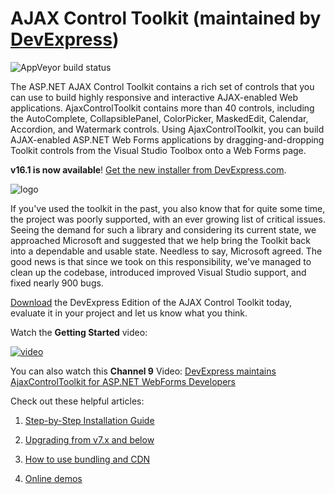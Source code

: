 # AJAX Control Toolkit (maintained by [DevExpress](https://go.devexpress.com/AjaxControlToolkit_GitHub_DevExpressHome.aspx))
![AppVeyor build status](https://ci.appveyor.com/api/projects/status/iv6oy09b8r6dlhg6?svg=true)

The ASP.NET AJAX Control Toolkit contains a rich set of controls that you can use to build highly responsive and interactive AJAX-enabled Web applications. AjaxControlToolkit contains more than 40 controls, including the AutoComplete, CollapsiblePanel, ColorPicker, MaskedEdit, Calendar, Accordion, and Watermark controls. Using AjaxControlToolkit, you can build AJAX-enabled ASP.NET Web Forms applications by dragging-and-dropping Toolkit controls from the Visual Studio Toolbox onto a Web Forms page.

**v16.1 is now available**! [Get the new installer from DevExpress.com](https://go.devexpress.com/AjaxControlToolkit_GitHub_DevExpressPage.aspx).

![logo](https://github.com/DevExpress/AjaxControlToolkit/raw/wiki-static-resources/readme-banner.png)

If you've used the toolkit in the past, you also know that for quite some time, the project was poorly supported, with an ever growing list of critical issues. Seeing the demand for such a library and considering its current state, we approached Microsoft and suggested that we help bring the Toolkit back into a dependable and usable state. Needless to say, Microsoft agreed. The good news is that since we took on this responsibility, we've managed to clean up the codebase, introduced improved Visual Studio support, and fixed nearly 900 bugs.

[Download](https://go.devexpress.com/AjaxControlToolkit_GitHub_DevExpressPage.aspx) the DevExpress Edition of the AJAX Control Toolkit today, evaluate it in your project and let us know what you think.

Watch the **Getting Started** video:

[![video](https://github.com/DevExpress/AjaxControlToolkit/raw/wiki-static-resources/youtube-getting-started.png)](https://youtu.be/24hIhS2itUU)

You can also watch this **Channel 9** Video: [DevExpress maintains AjaxControlToolkit for ASP.NET WebForms Developers](http://channel9.msdn.com/Shows/Web+Camps+TV/DevExpress-maintains-AjaxControlToolkit-for-ASPNET-WebForms-Developers)

Check out these helpful articles:

1. [Step-by-Step Installation Guide](https://github.com/DevExpress/AjaxControlToolkit/wiki/Step-by-Step-Installation-Guide)

2. [Upgrading from v7.x and below](https://github.com/DevExpress/AjaxControlToolkit/wiki/Upgrading-from-v7.x-and-below)

3. [How to use bundling and CDN](https://github.com/DevExpress/AjaxControlToolkit/wiki/How-to-use-bundling-and-CDN)

4. [Online demos](http://ajaxcontroltoolkit.devexpress.com/)
